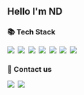 ## Hello I'm ND
<h3>📚 Tech Stack</h3>
<p>
  <a href="#" target="_blank"><img src="https://img.shields.io/badge/Lua-2C2D72?style=flat-square&logo=Lua&logoColor=white"/></a>&nbsp 
  <a href="#" target="_blank"><img src="https://img.shields.io/badge/HTML-E34F26?style=flat-square&logo=HTML5&logoColor=white"/></a>&nbsp 
  <a href="#" target="_blank"><img src="https://img.shields.io/badge/CSS-1572B6?style=flat-square&logo=CSS3&logoColor=white"/></a>&nbsp 
  <a href="#" target="_blank"><img src="https://img.shields.io/badge/JavaScript-F7DF1E?style=flat-square&logo=JavaScript&logoColor=black"/></a>&nbsp 
  <a href="#" target="_blank"><img src="https://img.shields.io/badge/Node.js-339933?style=flat-square&logo=Node.js&logoColor=white"/></a>&nbsp 
  <a href="#" target="_blank"><img src="https://img.shields.io/badge/Python-3776AB?style=flat-square&logo=Python&logoColor=white"/></a>&nbsp 
  <a href="#" target="_blank"><img src="https://img.shields.io/badge/MySQL-4479A1?style=flat-square&logo=MySQL&logoColor=white"/></a>
</p>

<h3>🌈 Contact us</h3>
<p>
  <a href="#" target="_blank"><img src="https://img.shields.io/badge/ND.2737-5865F2?style=flat-square&logo=Discord&logoColor=white"/></a>&nbsp 
  <a href="mailto:mailhw0503@gmail.com"><img src="https://img.shields.io/badge/Gmail-d14836?style=flat-square&logo=Gmail&logoColor=white&link=mailhw0503@gmail.com"/></a>
</p>
